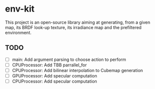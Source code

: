 # env-kit

This project is an open-source library aiming at generating, from a given map, its BRDF look-up texture, its irradiance map and the prefiltered environment.

## TODO

* [ ] main: Add argument parsing to choose action to perform
* [ ] CPUProcessor: Add TBB parrallel_for
* [ ] CPUProcessor: Add bilinear interpolation to Cubemap generation
* [ ] GPUProcessor: Add specular computation
* [ ] CPUProcessor: Add specular computation

